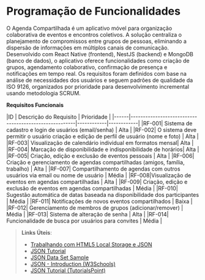 # Programação de Funcionalidades

O Agenda Compartilhada é um aplicativo móvel para organização colaborativa de eventos e encontros coletivos. A solução centraliza o planejamento de compromissos entre grupos de pessoas, eliminando a dispersão de informações em múltiplos canais de comunicação.
Desenvolvido com React Native (frontend), NestJS (backend) e MongoDB (banco de dados), o aplicativo oferece funcionalidades como criação de grupos, agendamento colaborativo, confirmação de presença e notificações em tempo real.
Os requisitos foram definidos com base na análise de necessidades dos usuários e seguem padrões de qualidade da ISO 9126, organizados por prioridade para desenvolvimento incremental usando metodologia SCRUM. 

**Requisitos Funcionais**

|ID    | Descrição do Requisito                                | Prioridade |
|------|-------------------------------------------------------|------------|------------|
|RF-001| Sistema de cadastro e login de usuários (email/senha) | Alta |
|RF-002| O sistema deve permitir o usuário criação e edição de perfil de usuário (nome e foto) | Alta |
|RF-003| Visualização de calendário individual em formatos mensal| Alta |
|RF-004| Marcação de disponibilidade e indisponibilidade de horários| Alta |
|RF-005| Criação, edição e exclusão de eventos pessoais | Alta |
|RF-006| Criação e gerenciamento de agendas compartilhadas (amigos, família, trabalho) | Alta |
|RF-007| Compartilhamento de agendas com outros usuários via email ou nome de usuário | Média |
|RF-008|Visualização de eventos em agendas compartilhadas  | Alta |
|RF-009| Criação, edição e exclusão de eventos em agendas compartilhadas | Média |
|RF-010| Sugestão automática de datas baseada na disponibilidade dos participantes | Média |
|RF-011| Notificações de novos eventos compartilhados | Baixa |
|RF-012| Gerenciamento de membros de grupos (adicionar/remover) | Média |
|RF-013| Sistema de alteração de senha | Alta |
|RF-014| Funcionalidade de busca por usuários para convites | Média |





> **Links Úteis**:
>
> - [Trabalhando com HTML5 Local Storage e JSON](https://www.devmedia.com.br/trabalhando-com-html5-local-storage-e-json/29045)
> - [JSON Tutorial](https://www.w3resource.com/JSON)
> - [JSON Data Set Sample](https://opensource.adobe.com/Spry/samples/data_region/JSONDataSetSample.html)
> - [JSON - Introduction (W3Schools)](https://www.w3schools.com/js/js_json_intro.asp)
> - [JSON Tutorial (TutorialsPoint)](https://www.tutorialspoint.com/json/index.htm)
